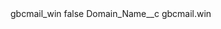 <?xml version="1.0" encoding="UTF-8"?>
<CustomMetadata xmlns="http://soap.sforce.com/2006/04/metadata" xmlns:xsi="http://www.w3.org/2001/XMLSchema-instance" xmlns:xsd="http://www.w3.org/2001/XMLSchema">
    <label>gbcmail_win</label>
    <protected>false</protected>
    <values>
        <field>Domain_Name__c</field>
        <value xsi:type="xsd:string">gbcmail.win</value>
    </values>
</CustomMetadata>
